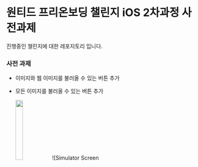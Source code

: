 # 원티드 프리온보딩 챌린지 iOS 2차과정 사전과제
진행중인 챌린지에 대한 레포지토리 입니다.

### 사전 과제
- 이미지와 웹 이미지를 불러올 수 있는 버튼 추가
- 모든 이미지를 불러올 수 있는 버튼 추가

  <img src = "https://user-images.githubusercontent.com/57349859/221588423-d9efac8d-ed96-4eb0-9296-9846d160df18.gif" width="20%" height="20%">![Simulator Screen 
  
